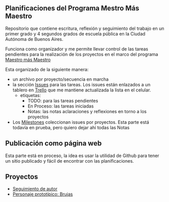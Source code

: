 ## Planificaciones del Programa Mestro Más Maestro
Repositorio que contiene escritura, reflexión y seguimiento del trabajo en un primer grado y 4 segundos grados de escuela pública en la Ciudad Autónoma de Buenos Aires.

Funciona como organizador y me permite llevar control de las tareas pendientes para la realización de los proyectos en el marco del programa [Maestro más Maestro](http://maestromasmaestro.com.ar/)

Esta organizado de la siguiente manera:
- un archivo por proyecto/secuencia en marcha
- la sección [Issues](https://github.com/alvarmaciel/planificacionesMmasM/issues) para las tareas. Los issues están enlazados a un tablero en [Trello](http://trello.com) que me mantiene actualizada la lista en el celular.
  - etiquetas:
    - TODO: para las tareas pendientes
    - En Proceso: las tareas iniciadas
    - Notas: las notas aclaraciones y reflexiones en torno a los proyectos
- Los [Milestones](https://github.com/alvarmaciel/planificacionesMmasM/milestones) coleccionan issues por proyectos. Esta parte está todavía en prueba, pero quiero dejar ahí todas las Notas

## Publicación como página web
Esta parte está en proceso, la idea es usar la utilidad de Github para tener un sitio publicado y fácil de encontrar con las planificaciones.

## Proyectos
- [Seguimiento de autor](https://github.com/alvarmaciel/planificacionesMmasM/blob/master/SeguimientoAutorGMontes.org)
- [Personaje prototípico: Brujas](https://github.com/alvarmaciel/planificacionesMmasM/blob/master/brujas.md)
